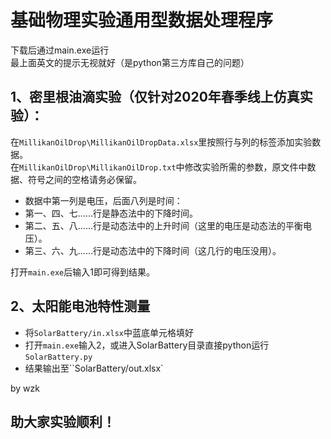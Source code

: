 # 基础物理实验通用型数据处理程序

下载后通过main.exe运行<br>
最上面英文的提示无视就好（是python第三方库自己的问题）

1、密里根油滴实验（仅针对2020年春季线上仿真实验）：<br>
--
在`MillikanOilDrop\MillikanOilDropData.xlsx`里按照行与列的标签添加实验数据。<br>
在`MillikanOilDrop\MillikanOilDrop.txt`中修改实验所需的参数，原文件中数据、符号之间的空格请务必保留。<br>

* 数据中第一列是电压，后面八列是时间：<br>
* 第一、四、七……行是静态法中的下降时间。<br>
* 第二、五、八……行是动态法中的上升时间（这里的电压是动态法的平衡电压）。<br>
* 第三、六、九……行是动态法中的下降时间（这几行的电压没用）。<br>

打开`main.exe`后输入1即可得到结果。<br>



## 2、太阳能电池特性测量

* 将`SolarBattery/in.xlsx`中蓝底单元格填好
* 打开`main.exe`输入2，或进入SolarBattery目录直接python运行`SolarBattery.py`
* 结果输出至``SolarBattery/out.xlsx`

by wzk



助大家实验顺利！
---
